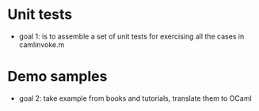 # Unit tests #
  * goal 1: is to assemble a set of unit tests for exercising all the cases in camlinvoke.m

# Demo samples #
  * goal 2: take example from books and tutorials, translate them to OCaml